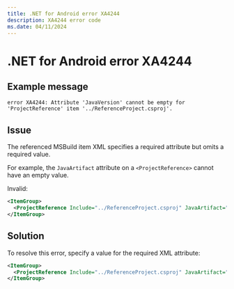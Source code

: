 ```yaml
---
title: .NET for Android error XA4244
description: XA4244 error code
ms.date: 04/11/2024
---
```

# .NET for Android error XA4244

## Example message

```
error XA4244: Attribute 'JavaVersion' cannot be empty for 'ProjectReference' item '../ReferenceProject.csproj'.
```

## Issue

The referenced MSBuild item XML specifies a required attribute but omits a required value.

For example, the `JavaArtifact` attribute on a `<ProjectReference>` cannot have an empty value.

Invalid:

```xml
<ItemGroup>
  <ProjectReference Include="../ReferenceProject.csproj" JavaArtifact="" JavaVersion="1.0.0" />
</ItemGroup>
```

## Solution

To resolve this error, specify a value for the required XML attribute:

```xml
<ItemGroup>
  <ProjectReference Include="../ReferenceProject.csproj" JavaArtifact="com.example:mylib" JavaVersion="1.0.0" />
</ItemGroup>
```
